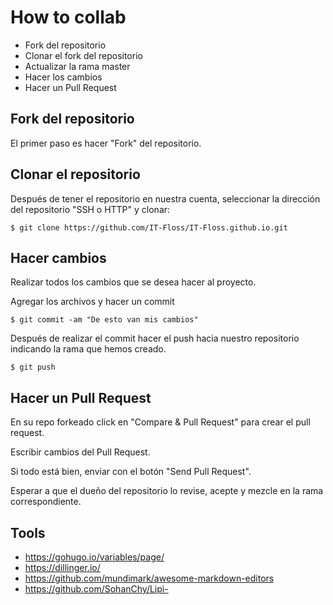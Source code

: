 # How to collab

*   Fork del repositorio
*   Clonar el fork del repositorio
*   Actualizar la rama master
*   Hacer los cambios
*   Hacer un Pull Request

## Fork del repositorio

El primer paso es hacer "Fork" del repositorio.

## Clonar el repositorio

Después de tener el repositorio en nuestra cuenta, seleccionar la dirección del repositorio "SSH o HTTP" y clonar:

`$ git clone https://github.com/IT-Floss/IT-Floss.github.io.git`

## Hacer cambios

Realizar todos los cambios que se desea hacer al proyecto.

Agregar los archivos y hacer un commit

`$ git commit -am "De esto van mis cambios" `

Después de realizar el commit hacer el push hacia nuestro repositorio indicando la rama que hemos creado.

`$ git push`

## Hacer un Pull Request

En su repo forkeado click en "Compare & Pull Request" para crear el pull request. 

Escribir cambios del Pull Request.

Si todo está bien, enviar con el botón "Send Pull Request".

Esperar a que el dueño del repositorio lo revise, acepte y mezcle en la rama correspondiente.


## Tools
- https://gohugo.io/variables/page/
- https://dillinger.io/
- https://github.com/mundimark/awesome-markdown-editors
- https://github.com/SohanChy/Lipi- 
